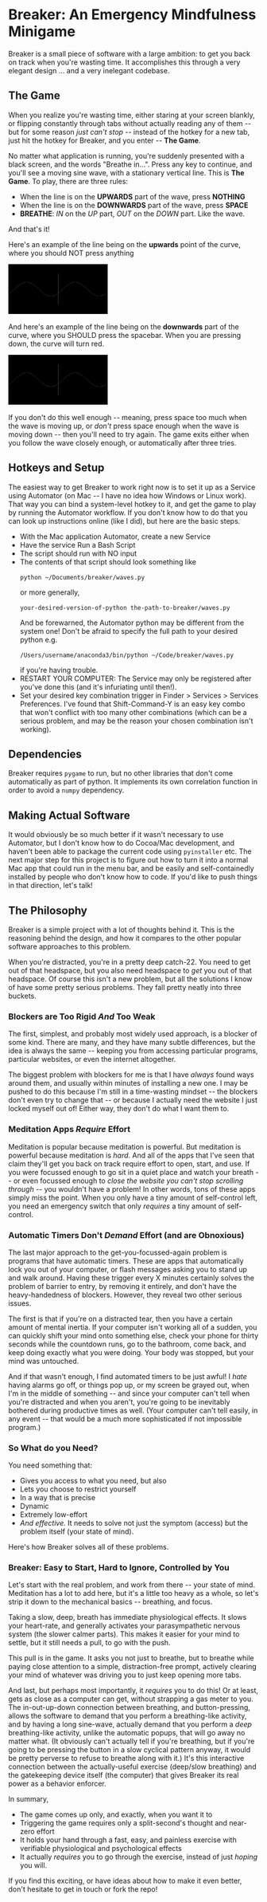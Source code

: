 # Breaker: An Emergency Mindfulness Minigame

Breaker is a small piece of software with a large ambition: to get you back on track when you're wasting time. It accomplishes this through a very elegant design ... and a very inelegant codebase.

## The Game

When you realize you're wasting time, either staring at your screen blankly, or flipping constantly through tabs without actually reading any of them -- but for some reason *just can't stop* -- instead of the hotkey for a new tab, just hit the hotkey for Breaker, and you enter -- **The Game**.

No matter what application is running, you're suddenly presented with a black screen, and the words "Breathe in...". Press any key to continue, and you'll see a moving sine wave, with a stationary vertical line. This is **The Game**. To play, there are three rules:

- When the line is on the **UPWARDS** part of the wave, press **NOTHING**
- When the line is on the **DOWNWARDS** part of the wave, press **SPACE**
- **BREATHE**: *IN* on the *UP* part, *OUT* on the *DOWN* part. Like the wave.

And that's it!

Here's an example of the line being on the **upwards** point of the curve, where you should NOT press anything

<!-- ![Up](static/up.png){:height="200px" width="100px"} -->
<img src="static/up.png" width="200px" height="100px">

And here's an example of the line being on the **downwards** part of the curve, where you SHOULD press the spacebar. When you are pressing down, the curve will turn red.

<!-- ![Down](static/down.png){:height="50%" width="50%"} -->
<img src="static/up.png" width="200px" height="100px">

If you don't do this well enough -- meaning, press space too much when the wave is moving up, or *don't* press space enough when the wave is moving down -- then you'll need to try again. The game exits either when you follow the wave closely enough, or automatically after three tries.

## Hotkeys and Setup

The easiest way to get Breaker to work right now is to set it up as a Service using Automator (on Mac -- I have no idea how Windows or Linux work). That way you can bind a system-level hotkey to it, and get the game to play by running the Automator workflow. If you don't know how to do that you can look up instructions online (like I did), but here are the basic steps.

- With the Mac application Automator, create a new Service
- Have the service Run a Bash Script
- The script should run with NO input
- The contents of that script should look something like
  ```
  python ~/Documents/breaker/waves.py
  ```
  or more generally,
  ```
  your-desired-version-of-python the-path-to-breaker/waves.py
  ```
  And be forewarned, the Automator python may be different from the system one! Don't be afraid to specify the full path to your desired python e.g.
  ```
  /Users/username/anaconda3/bin/python ~/Code/breaker/waves.py
  ```
  if you're having trouble.
- RESTART YOUR COMPUTER: The Service may only be registered after you've done this (and it's infuriating until then!).
- Set your desired key combination trigger in Finder > Services > Services Preferences. I've found that Shift-Command-Y is an easy key combo that won't conflict with too many other combinations (which can be a serious problem, and may be the reason your chosen combination isn't working).

## Dependencies

Breaker requires `pygame` to run, but no other libraries that don't come automatically as part of python. It implements its own correlation function in order to avoid a `numpy` dependency.


## Making Actual Software

It would obviously be so much better if it wasn't necessary to use Automator, but I don't know how to do Cocoa/Mac development, and haven't been able to package the current code using `pyinstaller` etc. The next major step for this project is to figure out how to turn it into a normal Mac app that could run in the menu bar, and be easily and self-containedly installed by people who don't know how to code. If you'd like to push things in that direction, let's talk!


## The Philosophy

Breaker is a simple project with a lot of thoughts behind it. This is the reasoning behind the design, and how it compares to the other popular software approaches to this problem.

When you're distracted, you're in a pretty deep catch-22. You need to get out of that headspace, but you also need headspace to *get* you out of that headspace. Of course this isn't a new problem, but all the solutions I know of have some pretty serious problems. They fall pretty neatly into three buckets.

### Blockers are Too Rigid *And* Too Weak

The first, simplest, and probably most widely used approach, is a blocker of some kind. There are many, and they have many subtle differences, but the idea is always the same -- keeping you from accessing particular programs, particular websites, or even the internet altogether.

The biggest problem with blockers for me is that I have *always* found ways around them, and usually within minutes of installing a new one. I may be pushed to do this because I'm still in a time-wasting mindset -- the blockers don't even try to change that -- or because I actually need the website I just locked myself out of! Either way, they don't do what I want them to.


### Meditation Apps *Require* Effort

Meditation is popular because meditation is powerful. But meditation is powerful because meditation is *hard*. And all of the apps that I've seen that claim they'll get you back on track require effort to open, start, and use. If you were focussed enough to go sit in a quiet place and watch your breath -- or even focussed enough to *close the website you can't stop scrolling through* -- you wouldn't have a problem! In other words, tons of these apps simply miss the point. When you only have a tiny amount of self-control left, you need an emergency switch that only *requires* a tiny amount of self-control.


### Automatic Timers Don't *Demand* Effort (and are Obnoxious)

The last major approach to the get-you-focussed-again problem is programs that have automatic timers. These are apps that automatically lock you out of your computer, or flash messages asking you to stand up and walk around. Having these trigger every X minutes certainly solves the problem of barrier to entry, by removing it entirely, and don't have the heavy-handedness of blockers. However, they reveal two other serious issues.

The first is that if you're on a distracted tear, then you have a certain amount of mental inertia. If your computer isn't working all of a sudden, you can quickly shift your mind onto something else, check your phone for thirty seconds while the countdown runs, go to the bathroom, come back, and keep doing exactly what you were doing. Your body was stopped, but your mind was untouched.

And if that wasn't enough, I find automated timers to be just awful! I *hate* having alarms go off, or things pop up, or my screen be grayed out, when I'm in the middle of something -- and since your computer can't tell when you're distracted and when you aren't, you're going to be inevitably bothered during productive times as well. (Your computer can't tell easily, in any event -- that would be a much more sophisticated if not impossible program.)

### So What do you Need?

You need something that:
- Gives you access to what you need, but also
- Lets you choose to restrict yourself
- In a way that is precise
- Dynamic
- Extremely low-effort
- *And effective.* It needs to solve not just the symptom (access) but the problem itself (your state of mind).

Here's how Breaker solves all of these problems.


### Breaker: Easy to Start, Hard to Ignore, Controlled by You

Let's start with the real problem, and work from there -- your state of mind. Meditation has a lot to add here, but it's a little too heavy as a whole, so let's strip it down to the mechanical basics -- breathing, and focus.

Taking a slow, deep, breath has immediate physiological effects. It slows your heart-rate, and generally activates your parasympathetic nervous system (the slower calmer parts). This makes it easier for your mind to settle, but it still needs a pull, to go with the push.

This pull is in the game. It asks you not just to breathe, but to breathe while paying close attention to a simple, distraction-free prompt, actively clearing your mind of whatever was driving you to just keep opening more tabs.

And last, but perhaps most importantly, it *requires* you to do this! Or at least, gets as close as a computer can get, without strapping a gas meter to you. The in-out-up-down connection between breathing, and button-pressing, allows the software to demand that you perform a breathing-like activity, and by having a long sine-wave, actually demand that you perform a *deep* breathing-like activity, unlike the automatic popups, that will go away no matter what. (It obviously can't actually tell if you're breathing, but if you're going to be pressing the button in a slow cyclical pattern anyway, it would be pretty perverse to refuse to breathe along with it.) It's this interactive connection between the actually-useful exercise (deep/slow breathing) and the gatekeeping device itself (the computer) that gives Breaker its real power as a behavior enforcer.

In summary,

- The game comes up only, and exactly, when you want it to
- Triggering the game requires only a split-second's thought and near-zero effort
- It holds your hand through a fast, easy, and painless exercise with verifiable physiological and psychological effects
- It actually *requires* you to go through the exercise, instead of just *hoping* you will.

If you find this exciting, or have ideas about how to make it even better, don't hesitate to get in touch or fork the repo!
